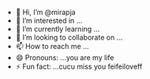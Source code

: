 - 👋 Hi, I’m @mirapja
- 👀 I’m interested in ...
- 🌱 I’m currently learning ...
- 💞️ I’m looking to collaborate on ...
- 📫 How to reach me ...
- 😄 Pronouns: ...you are my life
- ⚡ Fun fact: ...cucu
miss you feifeiloveff
<!---cool guy
mirapja/mirapja is a ✨ special ✨ repository because its `README.md` (this file) appears on your GitHub profile.
You can click the Preview link to take a look at your changes.
--->
